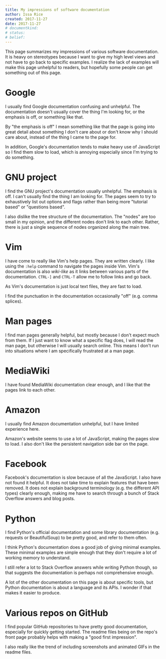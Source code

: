 ```yaml
---
title: My impressions of software documentation
author: Issa Rice
created: 2017-11-27
date: 2017-11-27
# documentkind:
# status:
# belief:
---
```


This page summarizes my impressions of various software documentation. It is heavy on stereotypes because I want to give my high level views and not have to go back to specific examples. I realize the lack of examples will make this page unhelpful to readers, but hopefully some people can get something out of this page.

# Google

I usually find Google documentation confusing and unhelpful. The documentation doesn't usually cover the thing I'm looking for, or the emphasis is off, or something like that.

By "the emphasis is off" I mean something like that the page is going into great detail about something I don't care about or don't know why I should care about, instead of the thing I came to the page for.

In addition, Google's documentation tends to make heavy use of JavaScript so I find them slow to load, which is annoying especially since I'm trying to do something.

# GNU project

I find the GNU project's documentation usually unhelpful. The emphasis is off. I can't usually find the thing I am looking for. The pages seem to try to exhaustively list out options and flags rather than being more "tutorial based" or "questions based".

I also dislike the tree structure of the documentation. The "nodes" are too small in my opinion, and the different nodes don't link to each other. Rather, there is just a single sequence of nodes organized along the main tree.

# Vim

I have come to really like Vim's help pages. They are written clearly. I like using the `:help` command to navigate the pages inside Vim. Vim's documentation is also *wiki-like* as it links between various parts of the documentation. `CTRL-]` and `CTRL-T` allow me to follow links and go back.

As Vim's documentation is just local text files, they are fast to load.

I find the punctuation in the documentation occasionally "off" (e.g. comma splices).

# Man pages

I find man pages generally helpful, but mostly because I don't expect much from them. If I just want to know what a specific flag does, I will read the man page, but otherwise I will usually search online. This means I don't run into situations where I am specifically frustrated at a man page.

# MediaWiki

I have found MediaWiki documentation clear enough, and I like that the pages link to each other.

# Amazon

I usually find Amazon documentation unhelpful, but I have limited experience here.

Amazon's website seems to use a lot of JavaScript, making the pages slow to load. I also don't like the persistent navigation side bar on the page.

# Facebook

Facebook's documentation is slow because of all the JavaScript. I also have not found it helpful. It does not take time to explain features that have been removed. It does not explain background terminology (e.g. the different API types) clearly enough, making me have to search through a bunch of Stack Overflow answers and blog posts.

# Python

I find Python's official documentation and some library documentation (e.g. requests or BeautifulSoup) to be pretty good, and refer to them often.

I think Python's documentation does a good job of giving minimal examples. These minimal examples are simple enough that they don't require a lot of working memory to understand.

I still refer a lot to Stack Overflow answers while writing Python though, so that suggests the documentation is perhaps not comprehensive enough.

A lot of the other documentation on this page is about specific tools, but Python documentation is about a language and its APIs. I wonder if that makes it easier to produce.

# Various repos on GitHub

I find popular GitHub repositories to have pretty good documentation, especially for quickly getting started. The readme files being on the repo's front page probably helps with making a "good first impression".

I also really like the trend of including screenshots and animated GIFs in the readme files.
